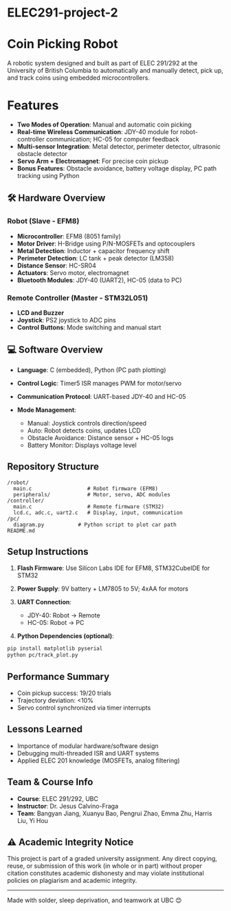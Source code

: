 # ELEC291-project-2
# Coin Picking Robot

A robotic system designed and built as part of ELEC 291/292 at the University of British Columbia to automatically and manually detect, pick up, and track coins using embedded microcontrollers.

# Features

* **Two Modes of Operation**: Manual and automatic coin picking
* **Real-time Wireless Communication**: JDY-40 module for robot-controller communication; HC-05 for computer feedback
* **Multi-sensor Integration**: Metal detector, perimeter detector, ultrasonic obstacle detector
* **Servo Arm + Electromagnet**: For precise coin pickup
* **Bonus Features**: Obstacle avoidance, battery voltage display, PC path tracking using Python

## 🛠 Hardware Overview

### Robot (Slave - EFM8)

* **Microcontroller**: EFM8 (8051 family)
* **Motor Driver**: H-Bridge using P/N-MOSFETs and optocouplers
* **Metal Detection**: Inductor + capacitor frequency shift
* **Perimeter Detection**: LC tank + peak detector (LM358)
* **Distance Sensor**: HC-SR04
* **Actuators**: Servo motor, electromagnet
* **Bluetooth Modules**: JDY-40 (UART2), HC-05 (data to PC)

### Remote Controller (Master - STM32L051)

* **LCD and Buzzer**
* **Joystick**: PS2 joystick to ADC pins
* **Control Buttons**: Mode switching and manual start

## 💻 Software Overview

* **Language**: C (embedded), Python (PC path plotting)
* **Control Logic**: Timer5 ISR manages PWM for motor/servo
* **Communication Protocol**: UART-based JDY-40 and HC-05
* **Mode Management**:

  * Manual: Joystick controls direction/speed
  * Auto: Robot detects coins, updates LCD
  * Obstacle Avoidance: Distance sensor + HC-05 logs
  * Battery Monitor: Displays voltage level

## Repository Structure

```
/robot/
  main.c                  # Robot firmware (EFM8)
  peripherals/            # Motor, servo, ADC modules
/controller/
  main.c                  # Remote firmware (STM32)
  lcd.c, adc.c, uart2.c   # Display, input, communication
/pc/
  diagram.py           # Python script to plot car path
README.md
```

## Setup Instructions

1. **Flash Firmware**: Use Silicon Labs IDE for EFM8, STM32CubeIDE for STM32
2. **Power Supply**: 9V battery + LM7805 to 5V; 4xAA for motors
3. **UART Connection**:

   * JDY-40: Robot → Remote
   * HC-05: Robot → PC
4. **Python Dependencies (optional)**:

```bash
pip install matplotlib pyserial
python pc/track_plot.py
```

## Performance Summary

* Coin pickup success: 19/20 trials
* Trajectory deviation: <10%
* Servo control synchronized via timer interrupts

## Lessons Learned

* Importance of modular hardware/software design
* Debugging multi-threaded ISR and UART systems
* Applied ELEC 201 knowledge (MOSFETs, analog filtering)

## Team & Course Info

* **Course**: ELEC 291/292, UBC
* **Instructor**: Dr. Jesus Calvino-Fraga
* **Team**: Bangyan Jiang, Xuanyu Bao, Pengrui Zhao, Emma Zhu, Harris Liu, Yi Hou


## ⚠️ Academic Integrity Notice

This project is part of a graded university assignment. Any direct copying, reuse, or submission of this work (in whole or in part) without proper citation constitutes academic dishonesty and may violate institutional policies on plagiarism and academic integrity.

---

Made with solder, sleep deprivation, and teamwork at UBC 😊
